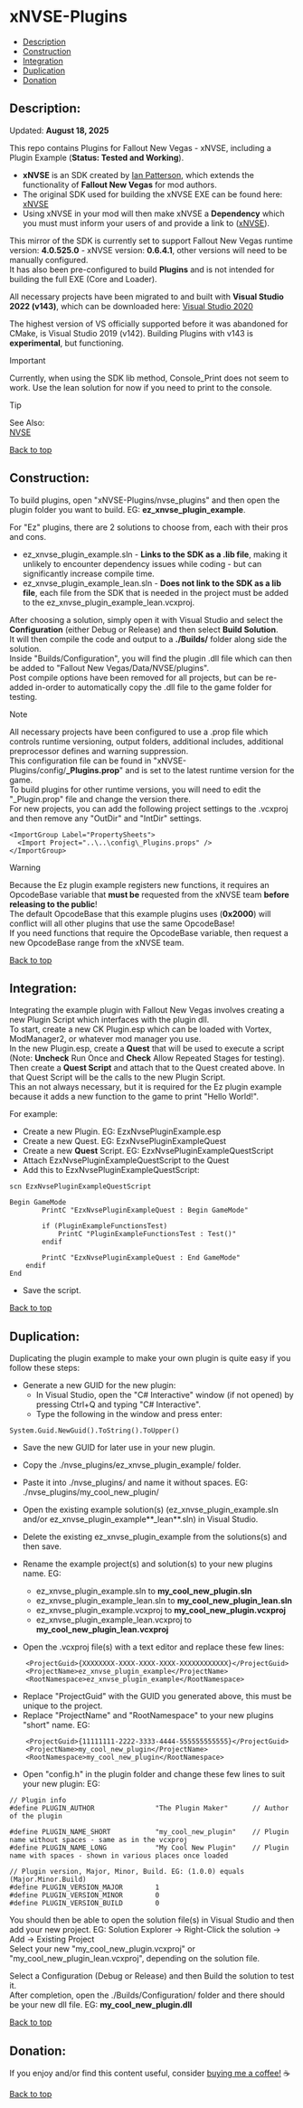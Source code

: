 # xNVSE-Plugins  
  
 * [Description](#description)  
 * [Construction](#construction)  
 * [Integration](#integration)  
 * [Duplication](#duplication)  
 * [Donation](#donation)  
  
## Description:  
  
Updated: **August 18, 2025**  
  
This repo contains Plugins for Fallout New Vegas - xNVSE, including a Plugin Example (**Status: Tested and Working**).  
  
 * **xNVSE** is an SDK created by [Ian Patterson](https://github.com/ianpatt), which extends the functionality of **Fallout New Vegas** for mod authors.  
 * The original SDK used for building the xNVSE EXE can be found here: [xNVSE](https://www.nexusmods.com/newvegas/mods/67883)   
 * Using xNVSE in your mod will then make xNVSE a **Dependency** which you must must inform your users of and provide a link to ([xNVSE](https://www.nexusmods.com/newvegas/mods/67883)).  
  
This mirror of the SDK is currently set to support Fallout New Vegas runtime version: **4.0.525.0** - xNVSE version: **0.6.4.1**, other versions will need to be manually configured.  
It has also been pre-configured to build **Plugins** and is not intended for building the full EXE (Core and Loader).  
  
All necessary projects have been migrated to and built with **Visual Studio 2022 (v143)**, which can be downloaded here: [Visual Studio 2020](https://visualstudio.microsoft.com/downloads/)  
  
The highest version of VS officially supported before it was abandoned for CMake, is Visual Studio 2019 (v142). Building Plugins with v143 is **experimental**, but functioning.  
  
> [!IMPORTANT]  
> Currently, when using the SDK lib method, Console_Print does not seem to work. Use the lean solution for now if you need to print to the console.

  
> [!TIP]  
> See Also:  
> [NVSE](https://github.com/Ez0n3/NVSE-Plugins)  

  
[Back to top](#xnvse-plugins)  
  
## Construction:  
  
To build plugins, open "xNVSE-Plugins/nvse_plugins" and then open the plugin folder you want to build. EG: **ez_xnvse_plugin_example**.  
  
For "Ez" plugins, there are 2 solutions to choose from, each with their pros and cons.  
  * ez_xnvse_plugin_example.sln - **Links to the SDK as a .lib file**, making it unlikely to encounter dependency issues while coding - but can significantly increase compile time.
  * ez_xnvse_plugin_example_lean.sln - **Does not link to the SDK as a lib file**, each file from the SDK that is needed in the project must be added to the ez_xnvse_plugin_example_lean.vcxproj.  
  
After choosing a solution, simply open it with Visual Studio and select the **Configuration** (either Debug or Release) and then select **Build Solution**.  
It will then compile the code and output to a **./Builds/** folder along side the solution.  
Inside "Builds/Configuration", you will find the plugin .dll file which can then be added to "Fallout New Vegas/Data/NVSE/plugins".  
Post compile options have been removed for all projects, but can be re-added in-order to automatically copy the .dll file to the game folder for testing.  
  
> [!NOTE]  
> All necessary projects have been configured to use a .prop file which controls runtime versioning, output folders, additional includes, additional preprocessor defines and warning suppression.  
> This configuration file can be found in "xNVSE-Plugins/config/**_Plugins.prop**" and is set to the latest runtime version for the game.  
> To build plugins for other runtime versions, you will need to edit the "_Plugin.prop" file and change the version there.  
> For new projects, you can add the following project settings to the .vcxproj and then remove any "OutDir" and "IntDir" settings.  
```
<ImportGroup Label="PropertySheets">  
  <Import Project="..\..\config\_Plugins.props" />  
</ImportGroup>  
```
  
> [!WARNING]
> Because the Ez plugin example registers new functions, it requires an OpcodeBase variable that **must be** requested from the xNVSE team **before releasing to the public**!  
> The default OpcodeBase that this example plugins uses (**0x2000**) will conflict will all other plugins that use the same OpcodeBase!  
> If you need functions that require the OpcodeBase variable, then request a new OpcodeBase range from the xNVSE team.  
  
[Back to top](#xnvse-plugins)  
  
## Integration:  
  
Integrating the example plugin with Fallout New Vegas involves creating a new Plugin Script which interfaces with the plugin dll.  
To start, create a new CK Plugin.esp which can be loaded with Vortex, ModManager2, or whatever mod manager you use.  
In the new Plugin.esp, create a **Quest** that will be used to execute a script (Note: **Uncheck** Run Once and **Check** Allow Repeated Stages for testing).  
Then create a **Quest Script** and attach that to the Quest created above. In that Quest Script will be the calls to the new Plugin Script.  
This an not always necessary, but it is required for the Ez plugin example because it adds a new function to the game to print "Hello World!".  
  
For example:  

 * Create a new Plugin. EG: EzxNvsePluginExample.esp  
 * Create a new Quest. EG: EzxNvsePluginExampleQuest  
 * Create a new **Quest** Script. EG: EzxNvsePluginExampleQuestScript  
 * Attach EzxNvsePluginExampleQuestScript to the Quest  
 * Add this to EzxNvsePluginExampleQuestScript:  
```
scn EzxNvsePluginExampleQuestScript  
  
Begin GameMode  
		PrintC "EzxNvsePluginExampleQuest : Begin GameMode"  
  
		if (PluginExampleFunctionsTest)  
			PrintC "PluginExampleFunctionsTest : Test()"  
		endif  
  
		PrintC "EzxNvsePluginExampleQuest : End GameMode"  
    endif  
End  
```
 * Save the script.
  
[Back to top](#xnvse-plugins)  
  
## Duplication:  
  
Duplicating the plugin example to make your own plugin is quite easy if you follow these steps:  
 * Generate a new GUID for the new plugin:  
   * In Visual Studio, open the "C# Interactive" window (if not opened) by pressing Ctrl+Q and typing "C# Interactive".  
   * Type the following in the window and press enter:  
```
System.Guid.NewGuid().ToString().ToUpper()  
```
  
 * Save the new GUID for later use in your new plugin.  
 * Copy the ./nvse_plugins/ez_xnvse_plugin_example/ folder.  
 * Paste it into ./nvse_plugins/ and name it without spaces. EG: ./nvse_plugins/my_cool_new_plugin/  
 * Open the existing example solution(s) (ez_xnvse_plugin_example.sln and/or ez_xnvse_plugin_example**_lean**.sln) in Visual Studio.  
 * Delete the existing ez_xnvse_plugin_example from the solutions(s) and then save.  
 * Rename the example project(s) and solution(s) to your new plugins name. EG:  
   * ez_xnvse_plugin_example.sln to **my_cool_new_plugin.sln**  
   * ez_xnvse_plugin_example_lean.sln to **my_cool_new_plugin_lean.sln**  
   * ez_xnvse_plugin_example.vcxproj to **my_cool_new_plugin.vcxproj**  
   * ez_xnvse_plugin_example_lean.vcxproj to **my_cool_new_plugin_lean.vcxproj**  
  
 * Open the .vcxproj file(s) with a text editor and replace these few lines:  
```
    <ProjectGuid>{XXXXXXXX-XXXX-XXXX-XXXX-XXXXXXXXXXXX}</ProjectGuid>  
    <ProjectName>ez_xnvse_plugin_example</ProjectName>  
    <RootNamespace>ez_xnvse_plugin_example</RootNamespace>  
```
 * Replace "ProjectGuid" with the GUID you generated above, this must be unique to the project.  
 * Replace "ProjectName" and "RootNamespace" to your new plugins "short" name. EG:  
```
    <ProjectGuid>{11111111-2222-3333-4444-555555555555}</ProjectGuid>  
    <ProjectName>my_cool_new_plugin</ProjectName>  
    <RootNamespace>my_cool_new_plugin</RootNamespace>  
```
  
 * Open "config.h" in the plugin folder and change these few lines to suit your new plugin: EG:  
```
// Plugin info  
#define PLUGIN_AUTHOR				"The Plugin Maker"		// Author of the plugin  
  
#define PLUGIN_NAME_SHORT			"my_cool_new_plugin"	// Plugin name without spaces - same as in the vcxproj  
#define PLUGIN_NAME_LONG			"My Cool New Plugin"	// Plugin name with spaces - shown in various places once loaded  
  
// Plugin version, Major, Minor, Build. EG: (1.0.0) equals (Major.Minor.Build)  
#define PLUGIN_VERSION_MAJOR		1  
#define PLUGIN_VERSION_MINOR		0  
#define PLUGIN_VERSION_BUILD		0  
```
  
You should then be able to open the solution file(s) in Visual Studio and then add your new project. EG: Solution Explorer -> Right-Click the solution -> Add -> Existing Project  
Select your new "my_cool_new_plugin.vcxproj" or "my_cool_new_plugin_lean.vcxproj", depending on the solution file.  
  
Select a Configuration (Debug or Release) and then Build the solution to test it.  
After completion, open the ./Builds/Configuration/ folder and there should be your new dll file. EG: **my_cool_new_plugin.dll**  
  
[Back to top](#xnvse-plugins)  
  
## Donation:  
  
If you enjoy and/or find this content useful, consider [buying me a coffee!](https://www.paypal.com/donate/?hosted_button_id=757K44LRCMVRW) :coffee:  
  
[Back to top](#xnvse-plugins)


